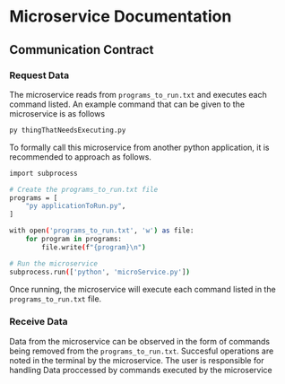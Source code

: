 # Microservice Documentation

## Communication Contract

### Request Data

The microservice reads from `programs_to_run.txt` and executes each command listed. An example command that can be given to the microservice is as follows
```sh
py thingThatNeedsExecuting.py
```
To formally call this microservice from another python application, it is recommended to approach as follows.

```sh
import subprocess

# Create the programs_to_run.txt file
programs = [
    "py applicationToRun.py",
]

with open('programs_to_run.txt', 'w') as file:
    for program in programs:
        file.write(f"{program}\n")

# Run the microservice
subprocess.run(['python', 'microService.py'])
```

Once running, the microservice will execute each command listed in the `programs_to_run.txt` file.

### Receive Data

Data from the microservice can be observed in the form of commands being removed from the `programs_to_run.txt`.
Succesful operations are noted in the terminal by the microservice.
The user is responsible for handling Data proccessed by commands executed by the microservice

